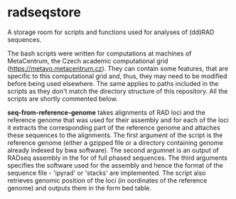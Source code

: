 # radseqstore
A storage room for scripts and functions used for analyses of (dd)RAD sequences.

The bash scripts were written for computations at machines of MetaCentrum, the Czech academic computational grid (https://metavo.metacentrum.cz). They can contain some features, that are specific to this computational grid and, thus, they may need to be modified before being used elsewhere. The same applies to paths included in the scripts as they don't match the directory structure of this repository. All the scripts are shortly commented below.

**seq-from-reference-genome**
takes alignments of RAD loci and the reference genome that was used for their assembly and for each of the loci it extracts the corresponding part of the reference genome and attaches these sequences to the alignments. The first argument of the script is the reference genome (either a gzipped file or a directory containing genome already indexed by bwa software). The second argumnet is an output of RADseq assembly in the for of full phased sequences. The third arguments specifies the software used for the assembly and hence the format of the sequence file - 'ipyrad' or 'stacks' are implemented. The script also retrieves genomic position of the loci (in oordinates of the reference genome) and outputs them in the form bed table.
